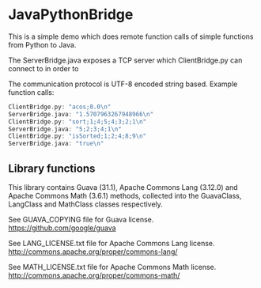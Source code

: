 # JavaPythonBridge
This is a simple demo which does remote function calls of simple functions from Python to Java.

The ServerBridge.java exposes a TCP server which ClientBridge.py can connect to in order to 

The communication protocol is UTF-8 encoded string based. Example function calls:
````c
ClientBridge.py: "acos;0.0\n"
ServerBridge.java: "1.5707963267948966\n"
ClientBridge.py: "sort;1;4;5;4;3;2;1\n"
ServerBridge.java: "5;2;3;4;1\n"
ClientBridge.py: "isSorted;1;2;4;8;9\n"
ServerBridge.java: "true\n"
````

## Library functions
This library contains Guava (31.1), Apache Commons Lang (3.12.0) and Apache Commons Math (3.6.1) methods, collected into the GuavaClass, LangClass and MathClass classes respectively.

See GUAVA_COPYING file for Guava license.
https://github.com/google/guava

See LANG_LICENSE.txt file for Apache Commons Lang license.
http://commons.apache.org/proper/commons-lang/

See MATH_LICENSE.txt file for Apache Commons Math license.
http://commons.apache.org/proper/commons-math/
